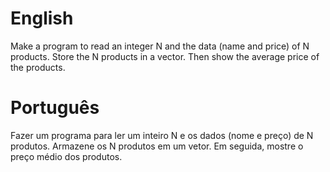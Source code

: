 # English 
Make a program to read an integer N and the data (name and price) of N products. Store the N products in a vector. Then show the average price of the products.

# Português
Fazer um programa para ler um inteiro N e os dados (nome e preço) de N produtos. Armazene os N produtos em um vetor. Em seguida, mostre o preço médio dos produtos.
